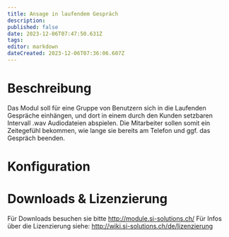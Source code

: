 ```yaml
---
title: Ansage in laufendem Gespräch
description: 
published: false
date: 2023-12-06T07:47:50.631Z
tags: 
editor: markdown
dateCreated: 2023-12-06T07:36:06.607Z
---
```


# Beschreibung
Das Modul soll für eine Gruppe von Benutzern sich in die Laufenden Gespräche einhängen, und dort in einem durch den Kunden setzbaren Intervall .wav Audiodateien abspielen.
Die Mitarbeiter sollen somit ein Zeitegefühl bekommen, wie lange sie bereits am Telefon und ggf. das Gespräch beenden.

# Konfiguration



# Downloads & Lizenzierung
Für Downloads besuchen sie bitte http://module.si-solutions.ch/
Für Infos über die Lizenzierung siehe: http://wiki.si-solutions.ch/de/lizenzierung